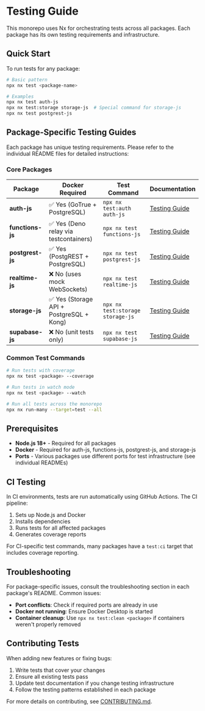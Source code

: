 # Testing Guide

This monorepo uses Nx for orchestrating tests across all packages. Each package has its own testing requirements and infrastructure.

## Quick Start

To run tests for any package:

```bash
# Basic pattern
npx nx test <package-name>

# Examples
npx nx test auth-js
npx nx test:storage storage-js  # Special command for storage-js
npx nx test postgrest-js
```

## Package-Specific Testing Guides

Each package has unique testing requirements. Please refer to the individual README files for detailed instructions:

### Core Packages

| Package          | Docker Required                          | Test Command                     | Documentation                                                 |
| ---------------- | ---------------------------------------- | -------------------------------- | ------------------------------------------------------------- |
| **auth-js**      | ✅ Yes (GoTrue + PostgreSQL)             | `npx nx test:auth auth-js`       | [Testing Guide](../packages/core/auth-js/README.md#testing)      |
| **functions-js** | ✅ Yes (Deno relay via testcontainers)   | `npx nx test functions-js`       | [Testing Guide](../packages/core/functions-js/README.md#testing) |
| **postgrest-js** | ✅ Yes (PostgREST + PostgreSQL)          | `npx nx test postgrest-js`       | [Testing Guide](../packages/core/postgrest-js/README.md#testing) |
| **realtime-js**  | ❌ No (uses mock WebSockets)             | `npx nx test realtime-js`        | [Testing Guide](../packages/core/realtime-js/README.md#testing)  |
| **storage-js**   | ✅ Yes (Storage API + PostgreSQL + Kong) | `npx nx test:storage storage-js` | [Testing Guide](../packages/core/storage-js/README.md#testing)   |
| **supabase-js**  | ❌ No (unit tests only)                  | `npx nx test supabase-js`        | [Testing Guide](../packages/core/supabase-js/TESTING.md)  |

### Common Test Commands

```bash
# Run tests with coverage
npx nx test <package> --coverage

# Run tests in watch mode
npx nx test <package> --watch

# Run all tests across the monorepo
npx nx run-many --target=test --all
```

## Prerequisites

- **Node.js 18+** - Required for all packages
- **Docker** - Required for auth-js, functions-js, postgrest-js, and storage-js
- **Ports** - Various packages use different ports for test infrastructure (see individual READMEs)

## CI Testing

In CI environments, tests are run automatically using GitHub Actions. The CI pipeline:

1. Sets up Node.js and Docker
2. Installs dependencies
3. Runs tests for all affected packages
4. Generates coverage reports

For CI-specific test commands, many packages have a `test:ci` target that includes coverage reporting.

## Troubleshooting

For package-specific issues, consult the troubleshooting section in each package's README. Common issues:

- **Port conflicts**: Check if required ports are already in use
- **Docker not running**: Ensure Docker Desktop is started
- **Container cleanup**: Use `npx nx test:clean <package>` if containers weren't properly removed

## Contributing Tests

When adding new features or fixing bugs:

1. Write tests that cover your changes
2. Ensure all existing tests pass
3. Update test documentation if you change testing infrastructure
4. Follow the testing patterns established in each package

For more details on contributing, see [CONTRIBUTING.md](../CONTRIBUTING.md).
